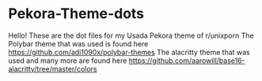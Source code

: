 # Pekora-Theme-dots
Hello! These are the dot files for my Usada Pekora theme of r/unixporn
The Polybar theme that was used is found here https://github.com/adi1090x/polybar-themes
The alacritty theme that was used and many more are found here https://github.com/aarowill/base16-alacritty/tree/master/colors
